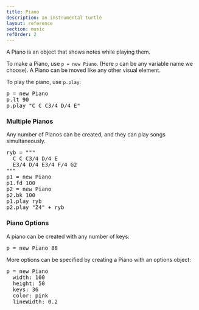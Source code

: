 ```yaml
---
title: Piano
description: an instrumental turtle
layout: reference
section: music
refOrder: 2
---
```


A Piano is an object that shows notes while playing them.

To make a Piano, use `p = new Piano`. (Here `p` can be any variable
name we choose).  A Piano can be moved like any other visual element.

To play the piano, use `p.play`:

<pre class="jumbo">
p = new Piano
p.lt 90
p.play "C C C3/4 D/4 E"
</pre>

<h3>Multiple Pianos</h3>

Any number of Pianos can be created, and they
can play songs simultaneously.


<pre class="jumbo">
ryb = """
  C C C3/4 D/4 E
  E3/4 D/4 E3/4 F/4 G2
"""
p1 = new Piano
p1.fd 100
p2 = new Piano
p2.bk 100
p1.play ryb
p2.play "Z4" + ryb
</pre>

<h3>Piano Options</h3>

A piano can be created with any number of keys:

<pre class="jumbo" data-after="p.lt 75">
p = new Piano 88
</pre>

More options can be specified by creating a Piano with an options object:

<pre class="jumbo">
p = new Piano
  width: 100
  height: 50
  keys: 36
  color: pink
<span data-dfn="indent options">  </span>lineWidth: 0.2
</pre>


